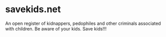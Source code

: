 # savekids.net
An open register of kidnappers, pedophiles and other criminals associated with children. Be aware of your kids. Save kids!!!
